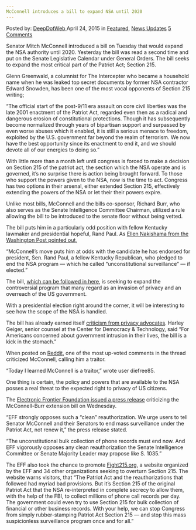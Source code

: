 ```yaml
---
McConnell introduces a bill to expand NSA until 2020
---
```

<article class="post-listing post-10070 post type-post status-publish format-standard has-post-thumbnail hentry  tag-2800 tag-bill tag-expand tag-introduces tag-mcconnell tag-nsa">
    <div class="post-inner">
        <span>Posted by: <a href="https://www.deepdotweb.com/author/admin/" title="">DeepDotWeb </a></span>
    <span>April 24, 2015</span>
    <span>in <a href="https://www.deepdotweb.com/category/deepdot-news/" rel="category tag">Featured</a>, <a href="https://www.deepdotweb.com/category/news-updates/" rel="category tag">News Updates</a></span>
    <span><a href="https://www.deepdotweb.com/2015/04/24/mcconnell-introduces-a-bill-to-expand-nsa-until-2020/#comments">5 Comments</a></span>
    </p>
    <div class="clear"></div>
    <div class="entry">
    <p>Senator Mitch McConnell introduced a bill <span class="aBn" tabindex="0" data-term="goog_1804282997"><span class="aQJ">on Tuesday</span></span> that would expand the NSA authority until 2020. Yesterday the bill was read a second time and put on the Senate Legislative Calendar under General Orders. The bill seeks to expand the most critical part of the Patriot Act; Section 215.</p>
    <p>Glenn Greenwald, a columnist for The Intercepter who became a household name when he was leaked top secret documents by former NSA contractor Edward Snowden, has been one of the most vocal opponents of Section 215 writing;</p>
    <p>&#8220;The official start of the post-9/11 era assault on core civil liberties was the late 2001 enactment of the Patriot Act, regarded even then as a radical and dangerous erosion of constitutional protections. Though it has subsequently become normalized through years of bipartisan support and surpassed by even worse abuses which it enabled, it is still a serious menace to freedom, exploited by the U.S. government far beyond the realm of terrorism. We now have the best opportunity since its enactment to end it, and we should devote all of our energies to doing so.&#8221;</p>
    <p>With little more than a month left until congress is forced to make a decision on Section 215 of the patriot act, the section which the NSA operate and is governed, it&#8217;s no surprise there is action being brought forward. To those who support the powers given to the NSA, now is the time to act. Congress has two options in their arsenal, either extended Section 215, effectively extending the powers of the NSA or let their their powers expire.</p>
    <p>Unlike most bills, McConnell and the bills co-sponsor, Richard Burr, who also serves as the Senate Intelligence Committee Chairman, utilized a rule allowing the bill to be introduced to the senate floor without being vetted.</p>
    <p>The bill puts him in a particularly odd position with fellow Kentucky lawmaker and presidential hopeful, Rand Paul. As <a href="http://www.washingtonpost.com/world/national-security/mcconnell-introduces-bill-to-extend-nsa-surveillance/2015/04/21/fa4b66aa-e89d-11e4-aae1-d642717d8afa_story.html" target="_blank">Ellen Nakishama from the Washington Post pointed out</a>,</p>
    <p>“McConnell’s move puts him at odds with the candidate he has endorsed for president, Sen. Rand Paul, a fellow Kentucky Republican, who pledged to end the NSA program — which he called “unconstitutional surveillance” — if elected.”</p>
    <p>The bill, <a href="https://www.congress.gov/bill/114th-congress/senate-bill/1035" target="_blank">which can be followed in here</a>, is seeking to expand the controversial program that many regard as an invasion of privacy and an overreach of the US government.</p>
    <p>With a presidential election right around the corner, it will be interesting to see how the scope of the NSA is handled.</p>
    <p>The bill has already earned itself <a href="http://www.nationaljournal.com/tech/mcconnell-introduces-bill-to-reauthorize-patriot-act-until-2020-20150421" target="_blank">criticism from privacy advocates</a>. Harley Geiger, senior counsel at the Center for Democracy &amp; Technology, said &#8220;For Americans concerned about government intrusion in their lives, the bill is a kick in the stomach.&#8221;</p>
    <p>When posted on <a href="https://www.reddit.com/r/news/comments/33grjd/mcconnell_introduces_bill_to_reauthorize_patriot/" target="_blank">Reddit</a>, one of the most up-voted comments in the thread criticized McConnell, calling him a traitor.</p>
    <p>“Today I learned McConnell is a traitor,” wrote user diefree85.</p>
    <p>One thing is certain, the policy and powers that are available to the NSA posses a real threat to the expected right to privacy of US citizens.</p>
    <p>The <a href="https://www.eff.org/deeplinks/2015/04/eff-opposes-senate-leader-mcconnells-section-215-reauthorization" target="_blank">Electronic Frontier Foundation issued a press release</a> criticizing the McConnell-Burr extension bill <span class="aBn" tabindex="0" data-term="goog_1804282998"><span class="aQJ">on Wednesday</span></span>.</p>
    <p>“EFF strongly opposes such a &#8220;clean&#8221; reauthorization. We urge users to tell Senator McConnell and their Senators to end mass surveillance under the Patriot Act, not renew it,” the press release stated.</p>
    <p>“The unconstitutional bulk collection of phone records must end now. And EFF vigorously opposes any clean reauthorization the Senate Intelligence Committee or Senate Majority Leader may propose like S. 1035.”</p>
    <p>The EFF also took the chance to promote <a href="https://fight215.org/" target="_blank">Fight215.org</a>, a website organized by the EFF and 34 other organizations seeking to overturn Section 215. The website warns visitors, that “The Patriot Act and the reauthorizations that followed had myriad bad provisions. But it’s Section 215 of the original Patriot Act that the NSA re-interpreted in complete secrecy to allow them, with the help of the FBI, to collect millions of phone call records per day. The government could even try to use Section 215 for bulk collection of financial or other business records. With your help, we can stop Congress from simply rubber-stamping Patriot Act Section 215 — and stop this mass suspicionless surveillance program once and for all.”</p>
    </div>
    <span style="display:none"><a href="https://www.deepdotweb.com/tag/2020/" rel="tag">2020</a> <a href="https://www.deepdotweb.com/tag/bill/" rel="tag">bill</a> <a href="https://www.deepdotweb.com/tag/expand/" rel="tag">expand</a> <a href="https://www.deepdotweb.com/tag/introduces/" rel="tag">introduces</a> <a href="https://www.deepdotweb.com/tag/mcconnell/" rel="tag">mcconnell</a> <a href="https://www.deepdotweb.com/tag/nsa/" rel="tag">nsa</a></span> <span style="display:none" class="updated">2015-04-24</span>
    <div style="display:none" class="vcard author" itemprop="author" itemscope itemtype="http://schema.org/Person"><strong class="fn" itemprop="name">
    </div>
</article>


